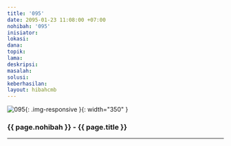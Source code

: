 ```yaml
---
title: '095'
date: 2095-01-23 11:08:00 +07:00
nohibah: '095'
inisiator:
lokasi:
dana:
topik:
lama:
deskripsi:
masalah:
solusi:
keberhasilan:
layout: hibahcmb
---
```


![095](/static/img/hibahcmb/095.png){: .img-responsive }{: width="350" }

### {{ page.nohibah }} - {{ page.title }}

---
